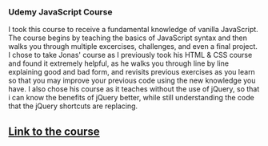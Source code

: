 ﻿### Udemy JavaScript Course

I took this course to receive a fundamental knowledge of vanilla JavaScript. The course begins by teaching the basics of JavaScript syntax and then walks you through multiple excercises, challenges, and even a final project.
I chose to take Jonas' course as I previously took his HTML & CSS course and found it extremely helpful, as he walks you through line by line explaining good and bad form, and revisits previous exercises as you learn so that you may improve your previous code using the new knowledge you have.
I also chose his course as it teaches without the use of jQuery, so that i can know the benefits of jQuery better, while still understanding the code that the jQuery shortcuts are replacing.

## <a href="https://www.udemy.com/the-complete-javascript-course/learn/v4/overview">Link to the course</a>
